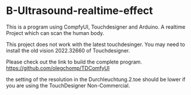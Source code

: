 # B-Ultrasound-realtime-effect

This is a program using CompfyUI, Touchdesigner and Arduino. A realtime Project which can scan the human body.

This project does not work with the latest touchdesinger. You may need to install the old vision 2022.32660 of Touchdesigner. 

Please check out the link to build the complete program. https://github.com/olegchomp/TDComfyUI

the setting of the resolution in the Durchleuchtung.2.toe should be lower if you are using the TouchDesigner Non-Commercial.

